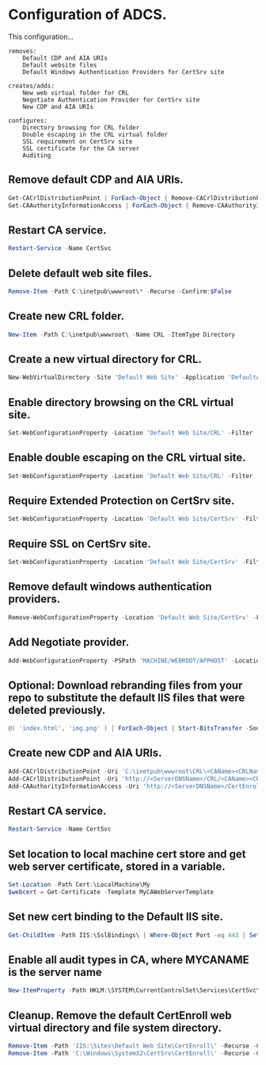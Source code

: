 # Configuration of ADCS.

This configuration...  

    removes:
        Default CDP and AIA URIs
        Default website files
        Default Windows Authentication Providers for CertSrv site

    creates/adds:
        New web virtual folder for CRL
        Negotiate Authentication Provider for CertSrv site
        New CDP and AIA URIs

    configures:
        Directory browsing for CRL folder
        Double escaping in the CRL virtual folder
        SSL requirement on CertSrv site
        SSL certificate for the CA server
        Auditing

## Remove default CDP and AIA URIs.
```powershell
Get-CACrlDistributionPoint | ForEach-Object { Remove-CACrlDistributionPoint -Uri $PSItem.Uri -Confirm:$False }
Get-CAAuthorityInformationAccess | ForEach-Object { Remove-CAAuthorityInformationAccess -Uri $PSItem.Uri -Confirm:$False }
```

## Restart CA service.
```powershell
Restart-Service -Name CertSvc
```

## Delete default web site files.
```powershell
Remove-Item -Path C:\inetpub\wwwroot\* -Recurse -Confirm:$False
```

## Create new CRL folder.
```powershell
New-Item -Path C:\inetpub\wwwroot\ -Name CRL -ItemType Directory
```

## Create a new virtual directory for CRL.
```powershell
New-WebVirtualDirectory -Site 'Default Web Site' -Application 'DefaultAppPool' -Name 'CRL' -PhysicalPath C:\inetpub\wwwroot\CRL
```

## Enable directory browsing on the CRL virtual site.
```powershell
Set-WebConfigurationProperty -Location 'Default Web Site/CRL' -Filter 'system.webServer/directoryBrowse' -Name enabled -Value True
```

## Enable double escaping on the CRL virtual site.
```powershell
Set-WebConfigurationProperty -Location 'Default Web Site/CRL' -Filter 'System.WebServer/security/requestFiltering' -Name allowDoubleEscaping -Value True
```

## Require Extended Protection on CertSrv site.
```powershell
Set-WebConfigurationProperty -Location 'Default Web Site/CertSrv' -Filter 'system.webServer/security/authentication/windowsAuthentication/extendedProtection' -Name 'tokenChecking' -Value 'Require'
```

## Require SSL on CertSrv site.
```powershell
Set-WebConfigurationProperty -Location 'Default Web Site/CertSrv' -Filter 'system.webServer/security/access' -Name 'sslFlags' -Value 'Ssl'
```

## Remove default windows authentication providers.
```powershell
Remove-WebConfigurationProperty -Location 'Default Web Site/CertSrv' -Filter 'system.webServer/security/authentication/windowsAuthentication/providers' -Name '.'
```

## Add Negotiate provider.
```powershell
Add-WebConfigurationProperty -PSPath 'MACHINE/WEBROOT/APPHOST' -Location 'Default Web Site/CertSrv' -Filter 'system.webServer/security/authentication/windowsAuthentication' -Name providers -Value Negotiate
```

## Optional: Download rebranding files from your repo to substitute the default IIS files that were deleted previously.
```powershell
@( 'index.html', 'img.png' ) | ForEach-Object { Start-BitsTransfer -Source https://repo.com/CDN/branding/$PSItem -Destination C:\inetpub\wwwroot\ -Dynamic }
```

## Create new CDP and AIA URIs.
```powershell
Add-CACrlDistributionPoint -Uri 'C:\inetpub\wwwroot\CRL\<CAName><CRLNameSuffix><DeltaCRLAllowed>.CRL' -PublishToServer -PublishDeltaToServer -Confirm:$False
Add-CACrlDistributionPoint -Uri 'http://<ServerDNSName>/CRL/<CAName><CRLNameSuffix><DeltaCRLAllowed>.CRL' -AddToCertificateCdp -AddToFreshestCrl -Confirm:$False
Add-CAAuthorityInformationAccess -Uri 'http://<ServerDNSName>/CertEnroll/<CertificateName>.crt' -AddToCertificateAia -Confirm:$False
```

## Restart CA service.
```powershell
Restart-Service -Name CertSvc
```

## Set location to local machine cert store and get web server certificate, stored in a variable.
```powershell
Set-Location -Path Cert:\LocalMachine\My
$webcert = Get-Certificate -Template MyCAWebServerTemplate
```

## Set new cert binding to the Default IIS site.
```powershell
Get-ChildItem -Path IIS:\SslBindings\ | Where-Object Port -eq 443 | Set-ItemProperty -Name Thumbprint -Value $webcert.Certificate.Thumbprint
```

## Enable all audit types in CA, where MYCANAME is the server name
```powershell
New-ItemProperty -Path HKLM:\SYSTEM\CurrentControlSet\Services\CertSvc\Configuration\MYCANAME\ -Name AuditFilter -Value 127 -PropertyType DWORD
```

## Cleanup. Remove the default CertEnroll web virtual directory and file system directory.
```powershell
Remove-Item -Path 'IIS:\Sites\Default Web Site\CertEnroll\' -Recurse -Confirm:$False
Remove-Item -Path 'C:\Windows\System32\CertSrv\CertEnroll\' -Recurse -Confirm:$False
```
